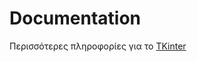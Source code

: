 # Documentation
Περισσότερες πληροφορίες για το [TKinter](https://docs.python.org/3/library/tkinter.html)